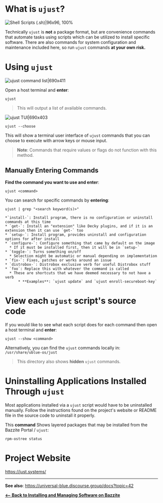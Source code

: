 <!-- ANCHOR: METADATA -->
<!--{"url_discourse": "https://universal-blue.discourse.group/docs?topic=2638", "fetched_at": "2024-09-03 16:43:04.643633+00:00"}-->
<!-- ANCHOR_END: METADATA -->

# What is `ujust`?

![Shell Scripts (.sh)|96x96, 100%](https://universal-blue.discourse.group/uploads/short-url/oLQaiumjX8VV6x2WrJFSZIVoDR4.png)

Technically `ujust` is **not** a package format, but are convenience commands that automate tasks using scripts which can be utilized to install specific software.  There are also commands for system configuration and maintenance included here, so run `ujust` commands **at your own risk.**

# Using `ujust`

![ujust command list|690x411](https://universal-blue.discourse.group/uploads/short-url/8Rkc2Qe1CYy3MBwS2CA4Uf5rqzq.png)

Open a host terminal and **enter**:


```
ujust
``` 

>This will output a list of available commands.

![ujust TUI|690x403](https://universal-blue.discourse.group/uploads/short-url/gefs7zU9QThu2eAMDMpodIeNw8l.png)

```
ujust --choose
```

This will show a terminal user interface of `ujust` commands that you can choose to execute with arrow keys or mouse input.

>**Note**: Commands that require values or flags do not function with this method.

## Manually Entering Commands

**Find the command you want to use and enter**:

```
ujust <command>
```

You can search for specific commands by **entering**:

```
ujust | grep "<search keyword(s)>"
```

```
*`install-`: Install program, there is no configuration or uninstall commands at this time
* `get-`: Install an "extension" like Decky plugins, and if it is an extension then it can use `get-` too
* `setup-`: Install program, provides uninstall and configuration options for after install
* `configure-`: Configure something that came by default on the image
  * If it must be installed first, then it will be in `setup-`
* `toggle-`: Turns something on/off
  * Selection might be automatic or manual depending on implementation
* `fix-`: Fixes, patches or works around an issue
* `distrobox-`: Distrobox exclusive verb for useful Distrobox stuff
* `foo`: Replace this with whatever the command is called 
  * These are shortcuts that we have deemed necessary to not have a verb
      * **Examples**: `ujust update` and `ujust enroll-secureboot-key`
```

# View each `ujust` script's source code
If you would like to see what each script does for each command then open a host terminal and **enter**:
```
ujust --show <command>
```

Alternatively, you can find the `ujust` commands locally in:
`/usr/share/ublue-os/just`

>This directory also shows **hidden** `ujust` commands.

# Uninstalling Applications Installed Through `ujust`

Most applications installed via a `ujust` script would have to be uninstalled manually.  Follow the instructions found on the project's website or README file in the source code to uninstall it properly.

This **command** Shows layered packages that may be installed from the Bazzite Portal / `ujust`:

```
rpm-ostree status
```` 

# Project Website

https://just.systems/

<hr>

**See also**: https://universal-blue.discourse.group/docs?topic=42

[**<-- Back to Installing and Managing Software on Bazzite**](https://universal-blue.discourse.group/docs?topic=35)